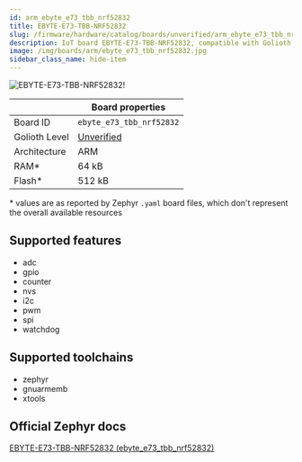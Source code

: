 ```yaml
---
id: arm_ebyte_e73_tbb_nrf52832
title: EBYTE-E73-TBB-NRF52832
slug: /firmware/hardware/catalog/boards/unverified/arm_ebyte_e73_tbb_nrf52832
description: IoT board EBYTE-E73-TBB-NRF52832, compatible with Golioth at unverified level.
image: /img/boards/arm/ebyte_e73_tbb_nrf52832.jpg
sidebar_class_name: hide-item
---
```


[//]: # (This is an auto-generated file, do not edit! Changes to it will be lost upon re-generation)

![EBYTE-E73-TBB-NRF52832!](/img/boards/arm/ebyte_e73_tbb_nrf52832.jpg "EBYTE-E73-TBB-NRF52832")

|                | Board properties     |
| -------------  | -------------------- |
| Board ID       | `ebyte_e73_tbb_nrf52832` |
| Golioth Level  | [Unverified](/firmware/hardware#unverified-boards) |
| Architecture   | ARM |
| RAM*           | 64 kB |
| Flash*         | 512 kB |

\* values are as reported by Zephyr `.yaml` board files, which don't represent the overall available resources



## Supported features

* adc
* gpio
* counter
* nvs
* i2c
* pwm
* spi
* watchdog

## Supported toolchains

* zephyr
* gnuarmemb
* xtools

## Official Zephyr docs

[EBYTE-E73-TBB-NRF52832 (ebyte_e73_tbb_nrf52832)](https://docs.zephyrproject.org/3.6.0/boards/arm/ebyte_e73_tbb_nrf52832/doc/index.html)
